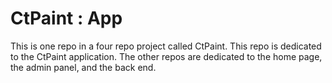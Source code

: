 # CtPaint : App

This is one repo in a four repo project called CtPaint. This repo is dedicated to the CtPaint application. The other repos are dedicated to the home page, the admin panel, and the back end.